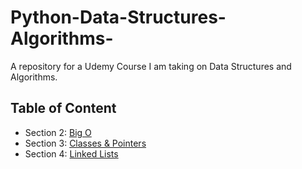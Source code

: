 # Python-Data-Structures-Algorithms-

A repository for a Udemy Course I am taking on Data Structures and Algorithms.

## Table of Content

- Section 2: [Big O](https://github.com/SalsaCodes22/Python-Data-Structures-Algorithms-/tree/e2f28f5b9af38bd8271130dde13693331b486af9/Section%202)
- Section 3: [Classes & Pointers](https://github.com/SalsaCodes22/Python-Data-Structures-Algorithms-/tree/0257923b19cd97ddc781dde44f5584fe0f0d6dd5/Section%203%20-%20Classes%20%26%20Pointers)
- Section 4: [Linked Lists](https://github.com/SalsaCodes22/Python-Data-Structures-Algorithms-/tree/main/Section%204:%20Linked%20Lists)
